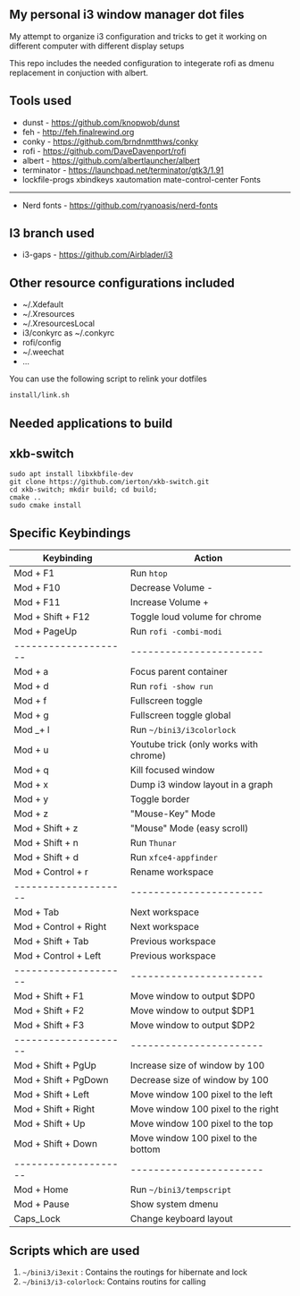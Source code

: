 My personal i3 window manager dot files
---------------------------------------
My attempt to organize i3 configuration and tricks to get it working on
different computer with different display setups

This repo includes the needed configuration to integerate rofi as dmenu
replacement in conjuction with albert.

Tools used
----------
* dunst - https://github.com/knopwob/dunst
* feh - http://feh.finalrewind.org
* conky - https://github.com/brndnmtthws/conky
* rofi - https://github.com/DaveDavenport/rofi
* albert - https://github.com/albertlauncher/albert
* terminator - https://launchpad.net/terminator/gtk3/1.91
* lockfile-progs xbindkeys xautomation mate-control-center
Fonts
-----
* Nerd fonts - https://github.com/ryanoasis/nerd-fonts

I3 branch used
--------------
* i3-gaps - https://github.com/Airblader/i3

Other resource configurations included
--------------------------------------
* ~/.Xdefault
* ~/.Xresources
* ~/.XresourcesLocal
* i3/conkyrc as ~/.conkyrc
* rofi/config
* ~/.weechat
* ...

You can use the following script to relink your dotfiles

```bash
install/link.sh
```

Needed applications to build
----------------------------

## xkb-switch
```
sudo apt install libxkbfile-dev
git clone https://github.com/ierton/xkb-switch.git
cd xkb-switch; mkdir build; cd build;
cmake ..
sudo cmake install
```

Specific Keybindings
--------------------

Keybinding           |  Action
---------------------|---------------------------------------
Mod + F1             | Run `htop`
Mod + F10            | Decrease Volume -
Mod + F11            | Increase Volume +
Mod + Shift + F12    | Toggle loud volume for chrome
Mod + PageUp         | Run `rofi -combi-modi`
-------------------- | -----------------------
Mod + a              | Focus parent container
Mod + d              | Run `rofi -show run`
Mod + f              | Fullscreen toggle
Mod + g              | Fullscreen toggle global
Mod _+ l              | Run `~/bini3/i3colorlock`
Mod + u              | Youtube trick (only works with chrome)
Mod + q              | Kill focused window
Mod + x              | Dump i3 window layout in a graph
Mod + y              | Toggle border
Mod + z              | "Mouse-Key" Mode
Mod + Shift + z      | "Mouse" Mode (easy scroll)
Mod + Shift + n      | Run `Thunar`
Mod + Shift + d      | Run `xfce4-appfinder`
Mod + Control + r    | Rename workspace
-------------------- | -----------------------
Mod + Tab            | Next workspace
Mod + Control + Right| Next workspace
Mod + Shift + Tab    | Previous workspace
Mod + Control + Left | Previous workspace
-------------------- | -----------------------
Mod + Shift + F1     | Move window to output $DP0
Mod + Shift + F2     | Move window to output $DP1
Mod + Shift + F3     | Move window to output $DP2
-------------------- | -----------------------
Mod + Shift + PgUp   | Increase size of window by 100
Mod + Shift + PgDown | Decrease size of window by 100
Mod + Shift + Left   | Move window 100 pixel to the left
Mod + Shift + Right  | Move window 100 pixel to the right
Mod + Shift + Up     | Move window 100 pixel to the top
Mod + Shift + Down   | Move window 100 pixel to the bottom
-------------------- | -----------------------
Mod + Home           | Run `~/bini3/tempscript`
Mod + Pause          | Show system dmenu
Caps_Lock             | Change keyboard layout

Scripts which are used
--------------------------------------
1. `~/bini3/i3exit` : Contains the routings for hibernate and lock
1. `~/bini3/i3-colorlock`: Contains routins for calling
